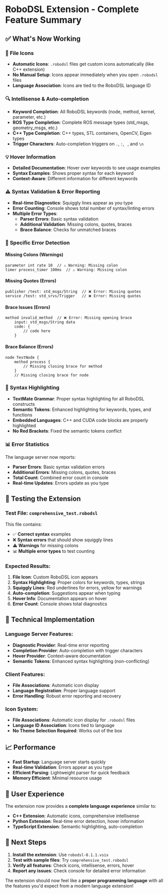 # RoboDSL Extension - Complete Feature Summary

## ✅ What's Now Working

### 🎨 **File Icons**
- **Automatic Icons**: `.robodsl` files get custom icons automatically (like C++ extension)
- **No Manual Setup**: Icons appear immediately when you open `.robodsl` files
- **Language Association**: Icons are tied to the RoboDSL language ID

### 🔍 **Intellisense & Auto-completion**
- **Keyword Completion**: All RoboDSL keywords (node, method, kernel, parameter, etc.)
- **ROS Type Completion**: Complete ROS message types (std_msgs, geometry_msgs, etc.)
- **C++ Type Completion**: C++ types, STL containers, OpenCV, Eigen types
- **Trigger Characters**: Auto-completion triggers on `.`, `:`, ` `, and `\n`

### 💡 **Hover Information**
- **Detailed Documentation**: Hover over keywords to see usage examples
- **Syntax Examples**: Shows proper syntax for each keyword
- **Context-Aware**: Different information for different keywords

### ⚠️ **Syntax Validation & Error Reporting**
- **Real-time Diagnostics**: Squiggly lines appear as you type
- **Error Counting**: Console shows total number of syntax/linting errors
- **Multiple Error Types**:
  - **Parser Errors**: Basic syntax validation
  - **Additional Validation**: Missing colons, quotes, braces
  - **Brace Balance**: Checks for unmatched braces

### 🎯 **Specific Error Detection**

#### Missing Colons (Warnings)
```robodsl
parameter int rate 10  // ⚠️ Warning: Missing colon
timer process_timer 100ms  // ⚠️ Warning: Missing colon
```

#### Missing Quotes (Errors)
```robodsl
publisher /test: std_msgs/String  // ❌ Error: Missing quotes
service /test: std_srvs/Trigger   // ❌ Error: Missing quotes
```

#### Brace Issues (Errors)
```robodsl
method invalid_method  // ❌ Error: Missing opening brace
    input: std_msgs/String data
    code: {
        // code here
    }
```

#### Brace Balance (Errors)
```robodsl
node TestNode {
    method process {
        // Missing closing brace for method
    }
    // Missing closing brace for node
```

### 🎨 **Syntax Highlighting**
- **TextMate Grammar**: Proper syntax highlighting for all RoboDSL constructs
- **Semantic Tokens**: Enhanced highlighting for keywords, types, and functions
- **Embedded Languages**: C++ and CUDA code blocks are properly highlighted
- **No Red Brackets**: Fixed the semantic tokens conflict

### 📊 **Error Statistics**
The language server now reports:
- **Parser Errors**: Basic syntax validation errors
- **Additional Errors**: Missing colons, quotes, braces
- **Total Count**: Combined error count in console
- **Real-time Updates**: Errors update as you type

## 🧪 **Testing the Extension**

### Test File: `comprehensive_test.robodsl`
This file contains:
- ✅ **Correct syntax** examples
- ❌ **Syntax errors** that should show squiggly lines
- ⚠️ **Warnings** for missing colons
- 📊 **Multiple error types** to test counting

### Expected Results:
1. **File Icon**: Custom RoboDSL icon appears
2. **Syntax Highlighting**: Proper colors for keywords, types, strings
3. **Squiggly Lines**: Red underlines for errors, yellow for warnings
4. **Auto-completion**: Suggestions appear when typing
5. **Hover Info**: Documentation appears on hover
6. **Error Count**: Console shows total diagnostics

## 🔧 **Technical Implementation**

### Language Server Features:
- **Diagnostic Provider**: Real-time error reporting
- **Completion Provider**: Auto-completion with trigger characters
- **Hover Provider**: Context-aware documentation
- **Semantic Tokens**: Enhanced syntax highlighting (non-conflicting)

### Client Features:
- **File Associations**: Automatic icon display
- **Language Registration**: Proper language support
- **Error Handling**: Robust error reporting and recovery

### Icon System:
- **File Associations**: Automatic icon display for `.robodsl` files
- **Language ID Association**: Icons tied to language
- **No Theme Selection Required**: Works out of the box

## 📈 **Performance**
- **Fast Startup**: Language server starts quickly
- **Real-time Validation**: Errors appear as you type
- **Efficient Parsing**: Lightweight parser for quick feedback
- **Memory Efficient**: Minimal resource usage

## 🎯 **User Experience**
The extension now provides a **complete language experience** similar to:
- **C++ Extension**: Automatic icons, comprehensive intellisense
- **Python Extension**: Real-time error detection, hover information
- **TypeScript Extension**: Semantic highlighting, auto-completion

## 📝 **Next Steps**
1. **Install the extension**: Use `robodsl-0.1.1.vsix`
2. **Test with sample files**: Try `comprehensive_test.robodsl`
3. **Verify all features**: Check icons, intellisense, errors, hover
4. **Report any issues**: Check console for detailed error information

The extension should now feel like a **proper programming language** with all the features you'd expect from a modern language extension! 